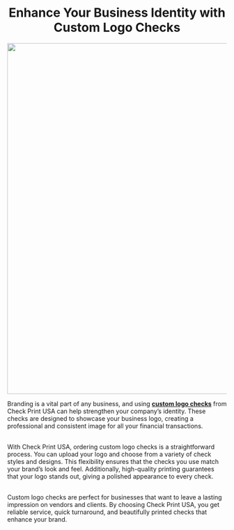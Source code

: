 <h1 style="text-align: center;"><strong>Enhance Your Business Identity with Custom Logo Checks</strong></h1>
<p><img style="display: block; margin-left: auto; margin-right: auto;" src="https://www.usckprint.com/wp-content/uploads/Laser_Marble_Starter_Kit_Check_Print-1777x2048.jpg" alt="" width="700" height="807" /></p>
<p><span style="font-weight: 400;">Branding is a vital part of any business, and using <a href="https://www.usckprint.com/support/custom-logo-checks/"><strong>custom logo checks</strong></a> from Check Print USA can help strengthen your company&rsquo;s identity. These checks are designed to showcase your business logo, creating a professional and consistent image for all your financial transactions.</span></p>
<p><span style="font-weight: 400;"><br /></span><span style="font-weight: 400;">With Check Print USA, ordering custom logo checks is a straightforward process. You can upload your logo and choose from a variety of check styles and designs. This flexibility ensures that the checks you use match your brand&rsquo;s look and feel. Additionally, high-quality printing guarantees that your logo stands out, giving a polished appearance to every check.</span></p>
<p><span style="font-weight: 400;"><br /></span><span style="font-weight: 400;">Custom logo checks are perfect for businesses that want to leave a lasting impression on vendors and clients. By choosing Check Print USA, you get reliable service, quick turnaround, and beautifully printed checks that enhance your brand.</span></p>